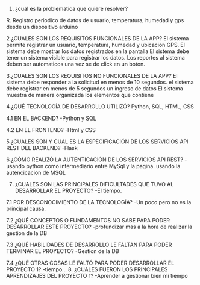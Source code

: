 1. ¿cual es la problematica que quiere resolver?

R. Registro periodico de datos de usuario, temperatura, humedad y gps desde un dispositivo arduino

2.¿CUALES SON LOS REQUISITOS FUNCIONALES DE LA APP?
El sistema permite registrar un usuario, temperatura, humedad y ubicacion GPS.
El sistema debe mostrar los datos registrados en la pantalla
El sistema debe tener un sistema visible para registrar los datos.
Los reportes al sistema deben ser automaticos una vez se de click en un boton.

3.¿CUALES SON LOS REQUISITOS NO FUNCIONALES DE LA APP?
El sistema debe responder a la solicitud en menos de 10 segundos.
el sistema debe registrar en menos de 5 segundos un ingreso de datos
El sistema muestra de manera organizada los elementos que contiene

4.¿QUÉ TECNOLOGÍA DE DESARROLLO UTILIZÓ?
Python, SQL, HTML, CSS

4.1 EN EL BACKEND?
-Python y SQL

4.2 EN EL FRONTEND?
-Html y CSS

5.¿CUALES SON Y CUAL ES LA ESPECIFICACIÓN DE LOS SERVICIOS API REST DEL BACKEND?
-Flask

6.¿CÓMO REALIZÓ LA AUTENTICACIÓN DE LOS SERVICIOS API REST?
-usando python como intermediario entre MySql y la pagina. usando la autencicacion de MSQL

7. ¿CUALES SON LAS PRINCIPALES DIFICULTADES QUE TUVO AL DESARROLLAR EL PROYECTO?
-El tiempo.

7.1 POR DESCONOCIMIENTO DE LA TECNOLOGÍA?
-Un poco pero no es la principal causa.

7.2 ¿QUÉ CONCEPTOS O FUNDAMENTOS NO SABE PARA PODER DESARROLLAR ESTE PROYECTO?
-profundizar mas a la hora de realizar la gestion de la DB

7.3 ¿QUÉ HABILIDADES DE DESARROLLO LE FALTAN PARA PODER TERMINAR EL PROYECTO?
-Gestion de la DB

7.4 ¿QUÉ OTRAS COSAS LE FALTÓ PARA PODER DESARROLLAR EL PROYECTO 1?
-tiempo...
8. ¿CUALES FUERON LOS PRINCIPALES APRENDIZAJES DEL PROYECTO 1?
-Aprender a gestionar bien mi tiempo

